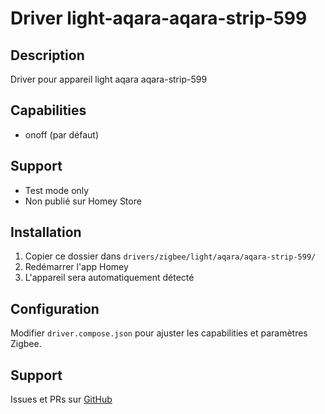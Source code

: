 # Driver light-aqara-aqara-strip-599

## Description
Driver pour appareil light aqara aqara-strip-599

## Capabilities
- onoff (par défaut)

## Support
- Test mode only
- Non publié sur Homey Store

## Installation
1. Copier ce dossier dans `drivers/zigbee/light/aqara/aqara-strip-599/`
2. Redémarrer l'app Homey
3. L'appareil sera automatiquement détecté

## Configuration
Modifier `driver.compose.json` pour ajuster les capabilities et paramètres Zigbee.

## Support
Issues et PRs sur [GitHub](https://github.com/dlnraja/com.tuya.zigbee)
